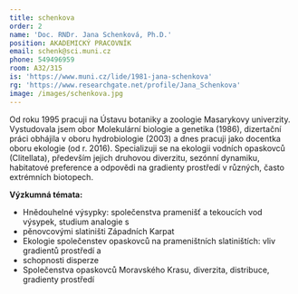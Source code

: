 ```yaml
---
title: schenkova
order: 2
name: 'Doc. RNDr. Jana Schenková, Ph.D.'
position: AKADEMICKÝ PRACOVNÍK
email: schenk@sci.muni.cz
phone: 549496959
room: A32/315
is: 'https://www.muni.cz/lide/1981-jana-schenkova'
rg: 'https://www.researchgate.net/profile/Jana_Schenkova'
image: /images/schenkova.jpg
---
```

Od roku 1995 pracuji na Ústavu botaniky a zoologie Masarykovy univerzity. Vystudovala jsem obor Molekulární biologie a genetika (1986), dizertační práci obhájila v oboru hydrobiologie (2003) a dnes pracuji jako docentka oboru ekologie (od r. 2016). Specializuji se na ekologii vodních opaskovců (Clitellata), především jejich druhovou diverzitu, sezónní dynamiku, habitatové preference a odpovědi na gradienty prostředí v různých, často extrémních biotopech.

**Výzkumná témata:**

* Hnědouhelné výsypky: společenstva pramenišť a tekoucích vod výsypek, studium analogie s 
* pěnovcovými slatiništi Západních Karpat
* Ekologie společenstev opaskovců na prameništních slatiništích: vliv gradientů prostředí a
* schopnosti disperze
* Společenstva opaskovců Moravského Krasu, diverzita, distribuce, gradienty prostředí
